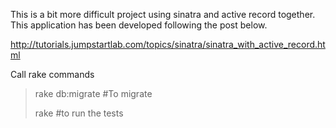 This is a bit more difficult project using sinatra and active record together. 
This application has been developed following the post below.

http://tutorials.jumpstartlab.com/topics/sinatra/sinatra_with_active_record.html

Call rake commands 
> rake db:migrate #To migrate
>
> rake #to run the tests